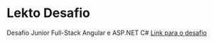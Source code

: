 # Lekto Desafio
Desafio Junior Full-Stack Angular e ASP.NET C#
[Link para o desafio](https://docs.google.com/document/d/1Eo-xn1aCBv1wf7DYHBh8kv5JXx20hRIKheu1a4h4Zcw/edit)
